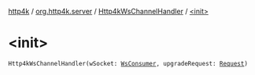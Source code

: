 [http4k](../../index.md) / [org.http4k.server](../index.md) / [Http4kWsChannelHandler](index.md) / [&lt;init&gt;](./-init-.md)

# &lt;init&gt;

`Http4kWsChannelHandler(wSocket: `[`WsConsumer`](../../org.http4k.websocket/-ws-consumer.md)`, upgradeRequest: `[`Request`](../../org.http4k.core/-request/index.md)`)`